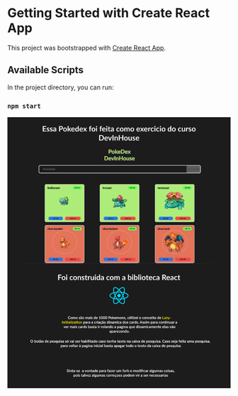 # Getting Started with Create React App

This project was bootstrapped with [Create React App](https://github.com/facebook/create-react-app).

## Available Scripts

In the project directory, you can run:

### `npm start`

<div>
  <img src="https://github.com/AndreMotta25/Pokedex/blob/master/capa.png" />
</div>  
